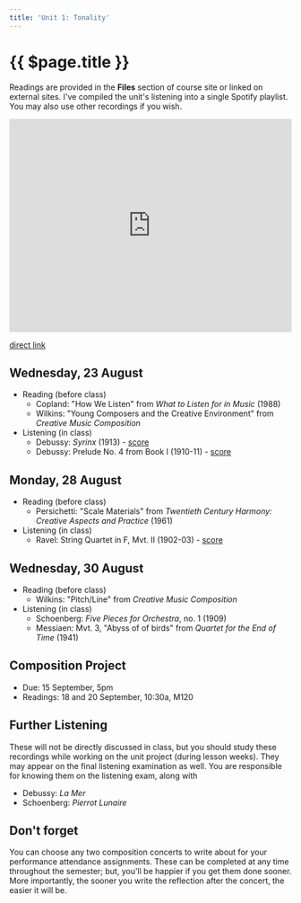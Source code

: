 ```yaml
---
title: 'Unit 1: Tonality'
---
```


# {{ $page.title }}

Readings are provided in the **Files** section of course site or linked on external sites. I've compiled the unit's listening into a single Spotify playlist. You may also use other recordings if you wish.

<iframe src="https://embed.spotify.com/?uri=spotify%3Auser%3Adavemacdo%3Aplaylist%3A69rybvDfIcNV7aLoitEJap" width="100%" height="380" frameborder="0" allowtransparency="true"></iframe>

[direct link](https://open.spotify.com/user/davemacdo/playlist/69rybvDfIcNV7aLoitEJap)

## Wednesday, 23 August

- Reading (before class)
	- Copland: "How We Listen" from _What to Listen for in Music_ (1988)
	- Wilkins: "Young Composers and the Creative Environment" from _Creative Music Composition_
- Listening (in class)
	- Debussy: _Syrinx_ (1913) - [score](http://imslp.org/wiki/Syrinx_(Debussy,_Claude))
	- Debussy: Prelude No. 4 from Book I (1910-11) - [score](http://imslp.org/wiki/Pr%C3%A9ludes_(Book_1)_(Debussy,_Claude))

## Monday, 28 August

- Reading (before class)
	- Persichetti: "Scale Materials" from _Twentieth Century Harmony: Creative Aspects and Practice_ (1961)
- Listening (in class)
	- Ravel: String Quartet in F, Mvt. II (1902-03) - [score](http://imslp.org/wiki/String_Quartet_in_F_major_(Ravel,_Maurice))

## Wednesday, 30 August

- Reading (before class)
	- Wilkins: "Pitch/Line" from _Creative Music Composition_
- Listening (in class)
	- Schoenberg: _Five Pieces for Orchestra_, no. 1 (1909)
	- Messiaen: Mvt. 3, "Abyss of of birds" from _Quartet for the End of Time_ (1941)

## Composition Project

- Due: 15 September, 5pm
- Readings: 18 and 20 September, 10:30a, M120

## Further Listening

These will not be directly discussed in class, but you should study these recordings while working on the unit project (during lesson weeks). They may appear on the final listening examination as well. You are responsible for knowing them on the listening exam, along with

- Debussy: _La Mer_
- Schoenberg: _Pierrot Lunaire_

## Don't forget

You can choose any two composition concerts to write about for your performance attendance assignments. These can be completed at any time throughout the semester; but, you'll be happier if you get them done sooner. More importantly, the sooner you write the reflection after the concert, the easier it will be.
